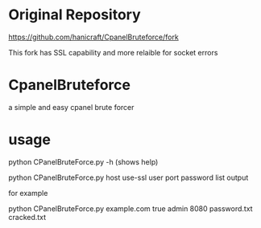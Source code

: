 # Original Repository
https://github.com/hanicraft/CpanelBruteforce/fork


This fork has SSL capability and more relaible for socket errors

# CpanelBruteforce
a simple and easy cpanel brute forcer

# usage
python CPanelBruteForce.py -h (shows help)

python CPanelBruteForce.py host use-ssl user port password list output

for example

python CPanelBruteForce.py example.com true admin 8080 password.txt cracked.txt
